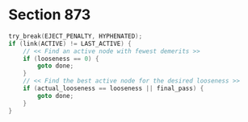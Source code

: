 # Section 873

```c << Try the final line break at the end of the paragraph, and |goto done| if the desired breakpoints have been found >>=
try_break(EJECT_PENALTY, HYPHENATED);
if (link(ACTIVE) != LAST_ACTIVE) {
    // << Find an active node with fewest demerits >>
    if (looseness == 0) {
        goto done;
    }
    // << Find the best active node for the desired looseness >>
    if (actual_looseness == looseness || final_pass) {
        goto done;
    }
}
```
